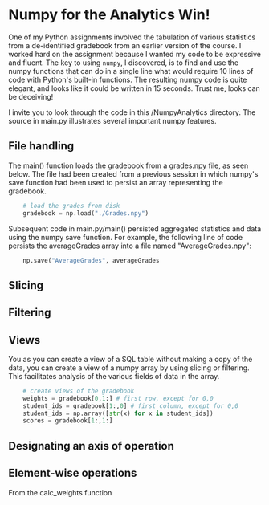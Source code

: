 # Numpy for the Analytics Win!

One of my Python assignments involved the tabulation of various statistics from a de-identified gradebook from an earlier version of the course. I worked hard on the assignment because I wanted my code to be expressive and fluent. The key to using `numpy`, I discovered, is to find and use the numpy functions that can do in a single line what would require 10 lines of code with Python's built-in functions. The resulting numpy code is quite elegant, and looks like it could be written in 15 seconds. Trust me, looks can be deceiving! 

I invite you to look through the code in this /NumpyAnalytics directory. The source in main.py illustrates several important numpy features.

## File handling
The main() function loads the gradebook from a grades.npy file, as seen below. The file had been created from a previous session in which numpy's save function had been used to persist an array representing the gradebook. 


```python
    # load the grades from disk
    gradebook = np.load("./Grades.npy")
```

Subsequent code in main.py/main() persisted  aggregated statistics and data using the numpy save function. For example, the following line of code persists the averageGrades array into a file named "AverageGrades.npy":

```python
    np.save("AverageGrades", averageGrades
```

## Slicing

## Filtering

## Views
You as you can create a view of a SQL table without making a copy of the data, you can create a view of a numpy array by using slicing or filtering. This facilitates analysis of the various fields of data in the array.

```python
    # create views of the gradebook
    weights = gradebook[0,1:] # first row, except for 0,0
    student_ids = gradebook[1:,0] # first column, except for 0,0
    student_ids = np.array([str(x) for x in student_ids])
    scores = gradebook[1:,1:]
```

## Designating an axis of operation

## Element-wise operations
From the calc_weights function
